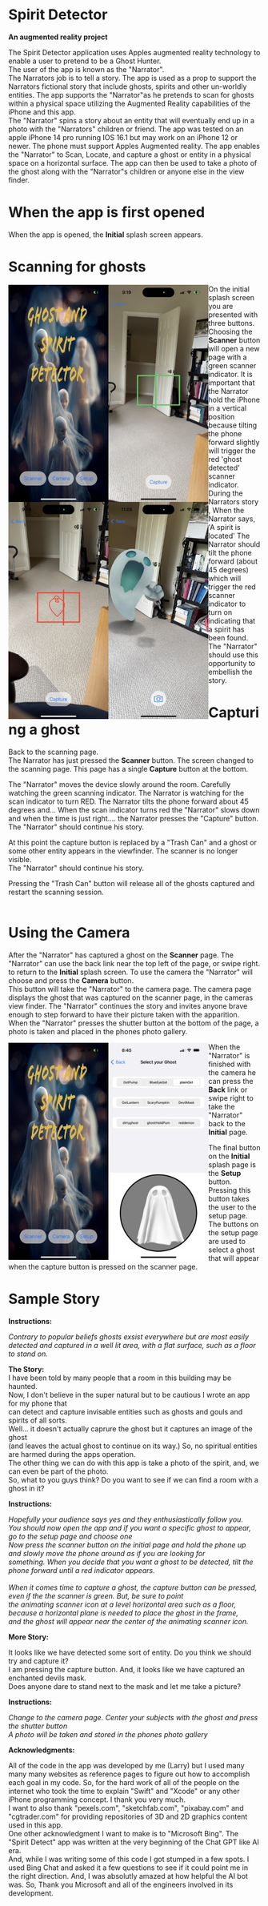 # Spirit Detector
**An augmented reality project**<br>

The Spirit Detector application uses Apples augmented reality technology to enable a user to pretend to be a Ghost Hunter.
<br>
The user of the app is known as the "Narrator".
<br>
The Narrators job is to tell a story. 
The app is used as a prop to support the Narrators fictional story that include ghosts, spirits and other un-worldly entities.
The app supports the "Narrator"as he pretends to scan for ghosts within a physical space utilizing the Augmented Reality capabilities of the iPhone and this app.<br>
The "Narrator" spins a story about an entity that will eventually end up in a photo with the "Narrators" children or friend.
The app was tested on an apple iPhone 14 pro running IOS 16.1 but may work on an iPhone 12 or newer. The phone must support Apples Augmented reality.
The app enables the "Narrator" to Scan, Locate, and capture a ghost or entity in a physical space on a horizontal surface.
The app can then be used to take a photo of the ghost along with the "Narrator"s children or anyone else in the view finder.
<br>
# When the app is first opened
When the app is opened, the **Initial** splash screen appears. 
# Scanning for ghosts<br>

<div>
<img src="https://github.com/bonnette/SpiritDetect/blob/main/iPhoneImage/splash.jpeg" alt="Image" style="float:left;width:200px;">
<img src="https://github.com/bonnette/SpiritDetect/blob/main/iPhoneImage/greenscan.jpeg" alt="Image" style="float:left;width:200px;">
<img src="https://github.com/bonnette/SpiritDetect/blob/main/iPhoneImage/red_scan.jpeg" alt="Image" style="float:left;width:200px;">
<img src="https://github.com/bonnette/SpiritDetect/blob/main/iPhoneImage/camerablue.jpeg" alt="Image" style="float:left;width:200px;">
</div>

On the initial splash screen you are presented with three buttons.<br>
Choosing the **Scanner** button will open a new page with a green scanner indicator. It is important that the Narrator hold the iPhone in a vertical position 
because tilting the phone forward slightly will trigger the red 'ghost detected' scanner indicator.<br>
During the Narrators story , When the Narrator says, 'A spirit is located' The Narrator should tilt the phone forward (about 45 degrees) which will trigger the red scanner indicator to 
turn on indicating that a spirit has been found.<br>
The "Narrator" should use this opportunity to embellish the story. 


# Capturing a ghost

Back to the scanning page.<br>
The Narrator has just pressed the **Scanner** button. The screen changed to the scanning page. This page has a single **Capture** button at the bottom. <br>

The "Narrator" moves the device slowly around the room. Carefully watching the green scanning indicator. The Narrator is watching for the scan indicator to turn RED.
The Narrator tilts the phone forward about 45 degrees and...
When the scan indicator turns red the "Narrator" slows down and when the time is just right.... the Narrator presses the "Capture" button.<br>
The "Narrator" should continue his story.<br> 

At this point the capture button is replaced by a "Trash Can" and a ghost or some other entity appears in the viewfinder. The scanner is no longer visible.<br>
The "Narrator" should continue his story.<br> 

Pressing the "Trash Can" button will release all of the ghosts captured and restart the scanning session.<br><br>

# Using the Camera

After the "Narrator" has captured a ghost on the **Scanner** page. The "Narrator" can use the back link near the top left of the page, or swipe right. 
to return to the **Initial** splash screen. To use the camera the "Narrator" will choose and press the **Camera** button.<br>
This button will take the "Narrator" to the camera page. The camera page displays the ghost that was captured on the scanner page, in the cameras view finder. The "Narrator" continues the story and invites anyone brave enough to step forward to have their picture taken with the apparition.<br>
When the "Narrator" presses the shutter button at the bottom of the page, a photo is taken and placed in the phones photo gallery.<br>

<div>
<img src="https://github.com/bonnette/SpiritDetect/blob/main/iPhoneImage/splash.jpeg" alt="Image" style="float:left;width:200px;">
<img src="https://github.com/bonnette/SpiritDetect/blob/main/iPhoneImage/setup.jpeg" alt="Image" style="float:left;width:200px;">
</div>

When the "Narrator" is finished with the camera he can press the **Back** link or swipe right to take the "Narrator" back to the **Initial** page.<br> 

The final button on the **Initial** splash page is the **Setup** button. Pressing this button takes the user to the setup page.<br>
The buttons on the setup page are used to select a ghost that will appear when the capture button is pressed on the scanner page.<br>

# Sample Story

**Instructions:**<br>

*Contrary to popular beliefs ghosts exsist everywhere but are most easily detected and captured in a well lit area, with a flat surface, such as a floor to stand on.*<br>

**The Story:**<br>
I have been told by many people that a room in this building may be haunted.<br>
Now, I don't believe in the super natural but to be cautious I wrote an app for my phone that<br>
can detect and capture invisable entities such as ghosts and gouls and spirits of all sorts.<br>
Well... it doesn't actually caprure the ghost but it captures an image of the ghost <br>(and leaves the actual ghost to continue on its way.)
So, no spiritual entities are harmed during the apps operation.<br>
The other thing we can do with this app is take a photo of the spirit, and, we can even be part of the photo.<br>
So, what to you guys think? Do you want to see if we can find a room with a ghost in it?

**Instructions:**<br>

*Hopefully your audience says yes and they enthusiastically follow you.*<br>
*You should now open the app and if you want a specific ghost to appear, go to the setup page and choose one*<br>
*Now press the scanner button on the initial page and hold the phone up and slowly move the phone around as if you are looking for*<br>
*something. When you decide that you want a ghost to be detected, tilt the phone forward until a red indicator appears.*<br><br>
*When it comes time to capture a ghost, the capture button can be pressed, even if the the scanner is green. But, be sure to point*<br>
*the animating scanner icon at a level horizontal area such as a floor, because a horizontal plane is needed to place the ghost in the frame,*<br>
*and the ghost will appear near the center of the animating scanner icon.*<br>

**More Story:**<br>

It looks like we have detected some sort of entity. Do you think we should try and capture it?<br>
I am pressing the capture button. And, it looks like we have captured an enchanted devils mask.<br>
Does anyone dare to stand next to the mask and let me take a picture?<br>

**Instructions:**<br>

*Change to the camera page. Center your subjects with the ghost and press the shutter button*<br>
*A photo will be taken and stored in the phones photo gallery*<br>

**Acknowledgments:**<br>

All of the code in the app was developed by me (Larry) but I used many many many websites as reference pages to figure
out how to accomplish each goal in my code. So, for the hard work of all of the people on the internet who took the time 
to explain "Swift" and "Xcode" or any other iPhone programming concept. I thank you very much.<br>
I want to also thank "pexels.com", "sketchfab.com", "pixabay.com" and "cgtrader.com" for providing repositories of 3D and 2D graphics
content used in this app.<br>
One other acknowledgment I want to make is to "Microsoft Bing". The "Spirit Detect" app was written at the very beginning of the Chat GPT like AI era.<br>
And, while I was writing some of this code I got stumped in a few spots. I used Bing Chat and asked it a few questions to see if it could point me in the right 
direction. And, I was absolutly amazed at how helpful the AI bot was. So, Thank you Microsoft and all of the engineers involved in its development.
